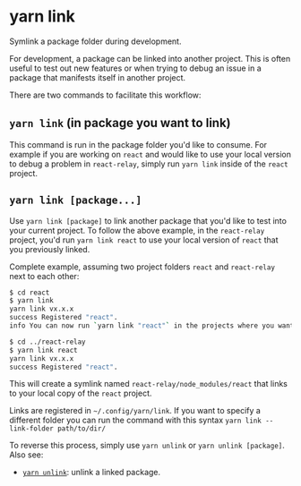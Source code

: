 # yarn link

Symlink a package folder during development.

For development, a package can be linked into another project. This is often
useful to test out new features or when trying to debug an issue in a package
that manifests itself in another project.

There are two commands to facilitate this workflow:

## `yarn link` (in package you want to link)

This command is run in the package folder you'd like to consume. For example if you
are working on `react` and would like to use your local version to debug a
problem in `react-relay`, simply run `yarn link` inside of the `react` project.

## `yarn link [package...]`

Use `yarn link [package]` to link another package that you'd like to test into
your current project. To follow the above example, in the `react-relay` project,
you'd run `yarn link react` to use your local version of `react` that you
previously linked.

Complete example, assuming two project folders `react` and `react-relay` next to each other:

```bash
$ cd react
$ yarn link
yarn link vx.x.x
success Registered "react".
info You can now run `yarn link "react"` in the projects where you want to use this module and it will be used instead.
```

```bash
$ cd ../react-relay
$ yarn link react
yarn link vx.x.x
success Registered "react".
```

This will create a symlink named `react-relay/node_modules/react` that links to
your local copy of the `react` project.

Links are registered in `~/.config/yarn/link`. If you want to specify a different folder you can run the command with this syntax `yarn link --link-folder path/to/dir/`

To reverse this process, simply use `yarn unlink` or `yarn unlink [package]`. Also see:

- [`yarn unlink`]({{url_base}}/docs/cli/unlink): unlink a linked package.
